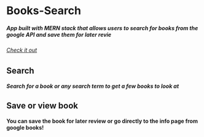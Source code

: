 # Books-Search
##### App built with MERN stack that allows users to search for books from the google API and save them for later revie
###### [Check it out](https://shrouded-eyrie-27109.herokuapp.com/)
## Search
##### Search for a book or any search term to get a few books to look at

## Save or view book

#### You can save the book for later review or go directly to the info page from google books!
